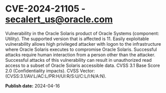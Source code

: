 # CVE-2024-21105 - secalert_us@oracle.com

Vulnerability in the Oracle Solaris product of Oracle Systems (component: Utility).   The supported version that is affected is 11. Easily exploitable vulnerability allows high privileged attacker with logon to the infrastructure where Oracle Solaris executes to compromise Oracle Solaris.  Successful attacks require human interaction from a person other than the attacker. Successful attacks of this vulnerability can result in  unauthorized read access to a subset of Oracle Solaris accessible data. CVSS 3.1 Base Score 2.0 (Confidentiality impacts).  CVSS Vector: (CVSS:3.1/AV:L/AC:L/PR:H/UI:R/S:U/C:L/I:N/A:N).

**Publish date:** 2024-04-16
